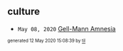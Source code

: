 ## culture

* <code>May 08, 2020</code> [Gell-Mann Amnesia](2020-05-08T09-08-00-gell-mann-amnesia.md)

<sup><sub>generated 12 May 2020 15:08:39 by <a href='https://github.com/senorprogrammer/til'>til</a></sub></sup>
